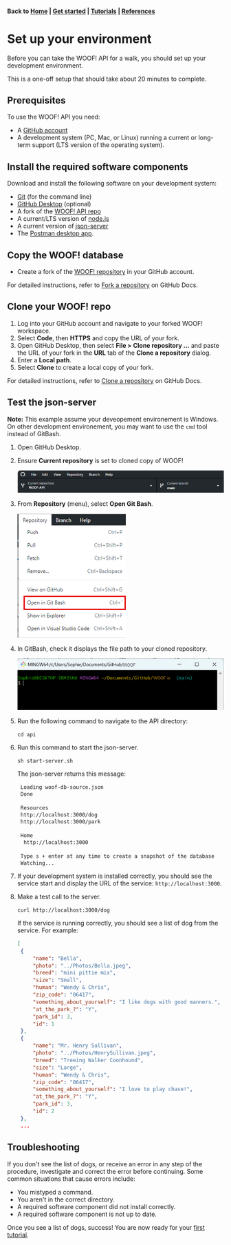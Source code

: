 #### Back to [Home](index.md) | [Get started](index.md#get-started) | [Tutorials](index.md#tutorials) | [References](index.md#reference)


# Set up your environment
Before you can take the WOOF! API for a walk, you should set up your development environment.

This is a one-off setup that should take about 20 minutes to complete.

## Prerequisites
To use the WOOF! API you need:
* A [GitHub account](https://github.com/)
* A development system (PC, Mac, or Linux) running a current or long-term support (LTS version of the operating system).

## Install the required software components
Download and install the following software on your development system:
* [Git](https://docs.github.com/en/get-started/quickstart/set-up-git) (for the command line)
* [GitHub Desktop](https://desktop.github.com) (optional)
* A fork of the [WOOF! API repo](https://github.com/SophieLAPIDOC/WOOF)
* A current/LTS version of [node.js](https://nodejs.org/en)
* A current version of [json-server](https://www.npmjs.com/package/json-server)
* The [Postman desktop app](https://www.postman.com/downloads/). 

## Copy the WOOF! database
* Create a fork of the [WOOF! repository](https://github.com/SophieLAPIDOC/WOOF) in your GitHub account.

For detailed instructions, refer to [Fork a repository](https://docs.github.com/en/pull-requests/collaborating-with-pull-requests/working-with-forks/fork-a-repo) on GitHub Docs.

## Clone your WOOF! repo 
1. Log into your GitHub account and navigate to your forked WOOF! workspace.
2. Select **Code**, then **HTTPS** and copy the URL of your fork.
3. Open GitHub Desktop, then select **File > Clone repository ...** and paste the URL of your fork in the **URL** tab of the **Clone a repository** dialog.
4. Enter a **Local path**.
4. Select **Clone** to create a local copy of your fork.

For detailed instructions, refer to [Clone a repository](https://docs.github.com/en/repositories/creating-and-managing-repositories/cloning-a-repository) on GitHub Docs.

## Test the json-server
**Note:** This example assume your deveopement environement is Windows. On other development environement, you may want to use the `cmd` tool instead of GitBash. 

1. Open GitHub Desktop.
2. Ensure **Current repository** is set to cloned copy of WOOF!

    ![GitHubDeskTop](./assets/site-images/github-desk-branch.png)
3. From **Repository** (menu), select **Open Git Bash**.

    ![OpenGItBash](./assets/site-images/open-gitbash.png)
3. In GitBash, check  it displays the file path to your cloned repository.
    
    ![gITbASHpATH](./assets/site-images/gitbash-PATH.png)
4. Run the following command to navigate to the API directory:

    ```
    cd api
    ```
2. Run this command to start the json-server.
    ```
    sh start-server.sh
    ```
    The json-server returns this message:
  
   ```
    Loading woof-db-source.json
    Done

    Resources
    http://localhost:3000/dog
    http://localhost:3000/park

    Home
     http://localhost:3000

    Type s + enter at any time to create a snapshot of the database
    Watching...
    ```
3. If your development system is installed correctly, you should see the service start and display the URL of the service: `http://localhost:3000`.

4. Make a test call to the server.
   ```
   curl http://localhost:3000/dog
   ```
   If the service is running correctly, you should see a list of dog from the service. For example:
   ```json
   [
    {
        "name": "Bella",
        "photo": "../Photos/Bella.jpeg",
        "breed": "mini pittie mix",
        "size": "Small",
        "human": "Wendy & Chris",
        "zip_code": "06417",
        "something_about_yourself": "I like dogs with good manners.",
        "at_the_park_?": "Y",
        "park_id": 3,
        "id": 1
    },
    {
        "name": "Mr. Henry Sullivan",
        "photo": "../Photos/HenrySullivan.jpeg",
        "breed": "Treeing Walker Coonhound",
        "size": "Large",
        "human": "Wendy & Chris",
        "zip_code": "06417",
        "something_about_yourself": "I love to play chase!",
        "at_the_park_?": "Y",
        "park_id": 3,
        "id": 2
    },
    ...
   ```
## Troubleshooting
If you don't see the list of dogs, or receive an error in any step of the procedure, investigate and correct the error before continuing. Some common situations that cause errors include:

* You mistyped a command.
* You aren't in the correct directory.
* A required software component did not install correctly.
* A required software component is not up to date.

Once you see a list of dogs, success! You are now ready for your [first tutorial](quick-start.md).
